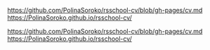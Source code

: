 
https://github.com/PolinaSoroko/rsschool-cv/blob/gh-pages/cv.md
https://PolinaSoroko.github.io/rsschool-cv/

https://github.com/PolinaSoroko/rsschool-cv/blob/gh-pages/cv.md
https://PolinaSoroko.github.io/rsschool-cv/
